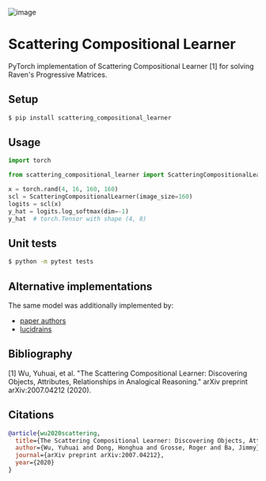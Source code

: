 ![image](scl.png)

# Scattering Compositional Learner
PyTorch implementation of Scattering Compositional Learner [1] for solving Raven's Progressive Matrices.

## Setup
```bash
$ pip install scattering_compositional_learner
```

## Usage
```python
import torch

from scattering_compositional_learner import ScatteringCompositionalLearner

x = torch.rand(4, 16, 160, 160)
scl = ScatteringCompositionalLearner(image_size=160)
logits = scl(x)
y_hat = logits.log_softmax(dim=-1)
y_hat  # torch.Tensor with shape (4, 8)
```

## Unit tests
```bash
$ python -m pytest tests
```

## Alternative implementations
The same model was additionally implemented by:
- [paper authors](https://github.com/dhh1995/SCL)
- [lucidrains](https://github.com/lucidrains/scattering-compositional-learner)

## Bibliography
[1] Wu, Yuhuai, et al. "The Scattering Compositional Learner: Discovering Objects, Attributes, Relationships in Analogical Reasoning." arXiv preprint arXiv:2007.04212 (2020).

## Citations
```bibtex
@article{wu2020scattering,
  title={The Scattering Compositional Learner: Discovering Objects, Attributes, Relationships in Analogical Reasoning},
  author={Wu, Yuhuai and Dong, Honghua and Grosse, Roger and Ba, Jimmy},
  journal={arXiv preprint arXiv:2007.04212},
  year={2020}
}
```
